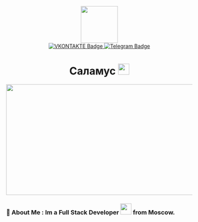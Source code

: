 <div id="header" align="center">
  <img src="https://media.giphy.com/media/Ey5GBG4UvMRzkPkxNK/giphy.gif" width="100"/>
</div>

<div id="badges" align="center">
  <a href="https://vk.com/wavesfckngasshole">
    <img src="https://shields.io/badge/VKONTAKTE-blue?logo=VK&logoColor=white&style=for-the-badge" alt="VKONTAKTE Badge"/>
  </a>
  <a href="https://t.me/champaggnedurso">
    <img src="https://shields.io/badge/Telegram-blue?logo=telegram&logoColor=white&style=for-the-badge" alt="Telegram Badge"/>
  </a>  
</div>

<div id="viewprof" align="center">
  <img src="https://komarev.com/ghpvc/?username= champagnedurso&style=flat-square&color=blue" alt=""/>
</div>

<div id="heythere" align="center">
  <h1>
  Саламус
  <img src="https://media.giphy.com/media/Mq3dsogD2x2DKsI6N0/giphy.gif" width="30px"/>
</h1>
</div>

<div align="center">
  <img src="https://media.giphy.com/media/kDf0eEXhOhlZgdp2dy/giphy.gif" width="600" height="300"/>
</div>

### :vampire: About Me : Im a Full Stack Developer <img src="https://media.giphy.com/media/WUlplcMpOCEmTGBtBW/giphy.gif" width="30"> from Moscow.
